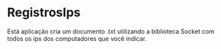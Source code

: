 # RegistrosIps
 Está aplicação cria um documento .txt utilizando a biblioteca Socket com todos os ips dos computadores que você indicar.


